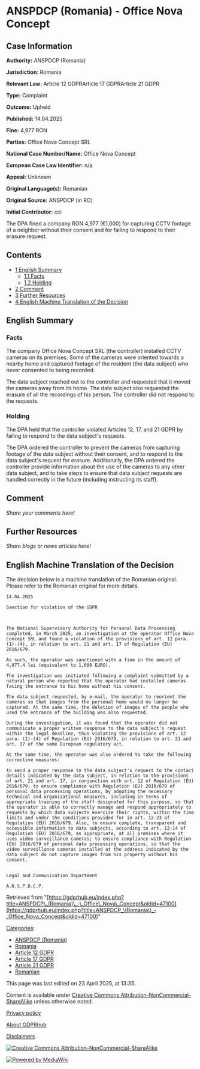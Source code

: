 # ANSPDCP (Romania) - Office Nova Concept

## Case Information

**Authority:** ANSPDCP (Romania)

**Jurisdiction:** Romania

**Relevant Law:** Article 12 GDPRArticle 17 GDPRArticle 21 GDPR

**Type:** Complaint

**Outcome:** Upheld

**Published:** 14.04.2025

**Fine:** 4,977 RON

**Parties:** Office Nova Concept SRL

**National Case Number/Name:** Office Nova Concept

**European Case Law Identifier:** n/a

**Appeal:** Unknown

**Original Language(s):** Romanian

**Original Source:** ANSPDCP (in RO)

**Initial Contributor:** cci

The DPA fined a company RON 4,977 (€1,000) for capturing CCTV footage of a neighbor without their consent and for failing to respond to their erasure request.

## Contents

*   [1 English Summary](#English_Summary)
    *   [1.1 Facts](#Facts)
    *   [1.2 Holding](#Holding)
*   [2 Comment](#Comment)
*   [3 Further Resources](#Further_Resources)
*   [4 English Machine Translation of the Decision](#English_Machine_Translation_of_the_Decision)

## English Summary

### Facts

The company Office Nova Concept SRL (the controller) installed CCTV cameras on its premises. Some of the cameras were oriented towards a nearby home and captured footage of the resident (the data subject) who never consented to being recorded.

The data subject reached out to the controller and requested that it moved the cameras away from its home. The data subject also requested the erasure of all the recordings of his person. The controller did not respond to the requests.

### Holding

The DPA held that the controller violated Articles 12, 17, and 21 GDPR by failing to respond to the data subject's requests.

The DPA ordered the controller to prevent the cameras from capturing footage of the data subject without their consent, and to respond to the data subject's request for erasure. Additionally, the DPA ordered the controller provide information about the use of the cameras to any other data subject, and to take steps to ensure that data subject requests are handled correctly in the future (including instructing its staff).

## Comment

_Share your comments here!_

## Further Resources

_Share blogs or news articles here!_

## English Machine Translation of the Decision

The decision below is a machine translation of the Romanian original. Please refer to the Romanian original for more details.

```
14.04.2025

Sanction for violation of the GDPR

 

The National Supervisory Authority for Personal Data Processing completed, in March 2025, an investigation at the operator Office Nova Concept SRL and found a violation of the provisions of art. 12 para. (1)-(4), in relation to art. 21 and art. 17 of Regulation (EU) 2016/679.

As such, the operator was sanctioned with a fine in the amount of 4,977.4 lei (equivalent to 1,000 EURO).

The investigation was initiated following a complaint submitted by a natural person who reported that the operator had installed cameras facing the entrance to his home without his consent.

The data subject requested, by e-mail, the operator to reorient the cameras so that images from the personal home would no longer be captured. At the same time, the deletion of images of the people who used the entrance of the building was also requested.

During the investigation, it was found that the operator did not communicate a proper written response to the data subject's request within the legal deadline, thus violating the provisions of art. 12 para. (1)-(4) of Regulation (EU) 2016/679, in relation to art. 21 and art. 17 of the same European regulatory act.

At the same time, the operator was also ordered to take the following corrective measures:

to send a proper response to the data subject's request to the contact details indicated by the data subject, in relation to the provisions of art. 21 and art. 17, in conjunction with art. 12 of Regulation (EU) 2016/679; to ensure compliance with Regulation (EU) 2016/679 of personal data processing operations, by adopting the necessary technical and organizational measures, including in terms of appropriate training of the staff designated for this purpose, so that the operator is able to correctly manage and respond appropriately to requests by which data subjects exercise their rights, within the time limits and under the conditions provided for in art. 12-23 of Regulation (EU) 2016/679. Also, to ensure complete, transparent and accessible information to data subjects, according to art. 12-14 of Regulation (EU) 2016/679, as appropriate, at all premises where it uses video surveillance cameras; to ensure compliance with Regulation (EU) 2016/679 of personal data processing operations, so that the video surveillance cameras installed at the address indicated by the data subject do not capture images from his property without his consent.

 
Legal and Communication Department

A.N.S.P.D.C.P.

```

Retrieved from "[https://gdprhub.eu/index.php?title=ANSPDCP\_(Romania)\_-\_Office\_Nova\_Concept&oldid=47100](https://gdprhub.eu/index.php?title=ANSPDCP_\(Romania\)_-_Office_Nova_Concept&oldid=47100)"

[Categories](/index.php?title=Special:Categories "Special:Categories"):

*   [ANSPDCP (Romania)](/index.php?title=Category:ANSPDCP_\(Romania\) "Category:ANSPDCP (Romania)")
*   [Romania](/index.php?title=Category:Romania "Category:Romania")
*   [Article 12 GDPR](/index.php?title=Category:Article_12_GDPR "Category:Article 12 GDPR")
*   [Article 17 GDPR](/index.php?title=Category:Article_17_GDPR "Category:Article 17 GDPR")
*   [Article 21 GDPR](/index.php?title=Category:Article_21_GDPR "Category:Article 21 GDPR")
*   [Romanian](/index.php?title=Category:Romanian "Category:Romanian")

This page was last edited on 23 April 2025, at 13:35.

Content is available under [Creative Commons Attribution-NonCommercial-ShareAlike](https://creativecommons.org/licenses/by-nc-sa/4.0/) unless otherwise noted.

[Privacy policy](/index.php?title=GDPRhub:Privacy_policy)

[About GDPRhub](/index.php?title=GDPRhub:About)

[Disclaimers](/index.php?title=GDPRhub:General_disclaimer)

[![Creative Commons Attribution-NonCommercial-ShareAlike](/resources/assets/licenses/cc-by-nc-sa.png)](https://creativecommons.org/licenses/by-nc-sa/4.0/)

[![Powered by MediaWiki](/resources/assets/poweredby_mediawiki_88x31.png)](https://www.mediawiki.org/)